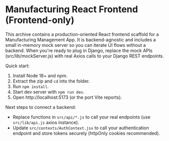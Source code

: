 # Manufacturing React Frontend (Frontend-only)

This archive contains a production-oriented React frontend scaffold for a Manufacturing Management App.
It is backend-agnostic and includes a small in-memory mock server so you can iterate UI flows without a backend.
When you're ready to plug in Django, replace the mock APIs (src/lib/mockServer.js) with real Axios calls to your Django REST endpoints.

Quick start:

1. Install Node 18+ and npm.
2. Extract the zip and `cd` into the folder.
3. Run `npm install`.
4. Start dev server with `npm run dev`.
5. Open http://localhost:5173 (or the port Vite reports).

Next steps to connect a backend:
- Replace functions in `src/api/*.js` to call your real endpoints (use `src/lib/api.js` axios instance).
- Update `src/contexts/AuthContext.jsx` to call your authentication endpoint and store tokens securely (httpOnly cookies recommended).

